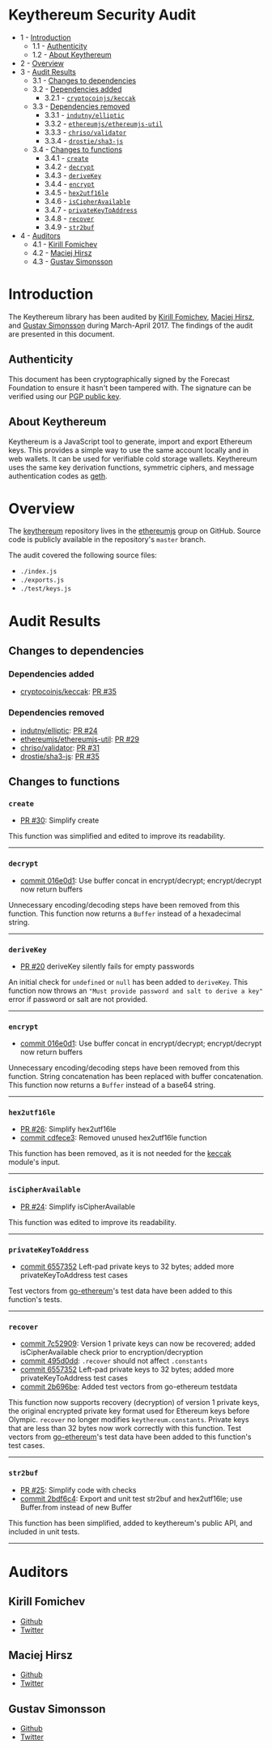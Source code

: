 # Keythereum Security Audit<a id="heading-0"/>

* 1 - [Introduction](#heading-1)
    * 1.1 - [Authenticity](#heading-1.1)
    * 1.2 - [About Keythereum](#heading-1.2)
* 2 - [Overview](#heading-2)
* 3 - [Audit Results](#heading-3)
	* 3.1 - [Changes to dependencies](#heading-3.1)
    * 3.2 - [Dependencies added](#heading-3.2)
        * 3.2.1 - [`cryptocoinjs/keccak`](#heading-3.2.1)
    * 3.3 - [Dependencies removed](#heading-3.3)
        * 3.3.1 - [`indutny/elliptic`](#heading-3.3.1)
        * 3.3.2 - [`ethereumjs/ethereumjs-util`](#heading-3.3.2)
        * 3.3.3 - [`chriso/validator`](#heading-3.3.3)
        * 3.3.4 - [`drostie/sha3-js`](#heading-3.3.4)
    * 3.4 - [Changes to functions](#heading-3.4)
        * 3.4.1 - [`create`](#heading-3.4.1)
        * 3.4.2 - [`decrypt`](#heading-3.4.2)
        * 3.4.3 - [`deriveKey`](#heading-3.4.3)
        * 3.4.4 - [`encrypt`](#heading-3.4.4)
        * 3.4.5 - [`hex2utf16le`](#heading-3.4.5)
        * 3.4.6 - [`isCipherAvailable`](#heading-3.4.6)
        * 3.4.7 - [`privateKeyToAddress`](#heading-3.4.7)
        * 3.4.8 - [`recover`](#heading-3.4.8)
        * 3.4.9 - [`str2buf`](#heading-3.4.9)
* 4 - [Auditors](#heading-4)
    * 4.1 - [Kirill Fomichev](#heading-4.1)
    * 4.2 - [Maciej Hirsz](#heading-4.2)
    * 4.3 - [Gustav Simonsson](#heading-4.3)


# <a id="heading-1"/> Introduction

The Keythereum library has been audited by [Kirill Fomichev](https://github.com/fanatid), [Maciej Hirsz](https://github.com/maciejhirsz), and [Gustav Simonsson](https://github.com/gustav-simonsson) during March-April 2017. The findings of the audit are presented in this document.

## <a id="heading-1.1"/> Authenticity

This document has been cryptographically signed by the Forecast Foundation to ensure it hasn't been tampered with. The signature can be verified using our [PGP public key](https://augur.net/pgp.txt).

## <a id="heading-1.2"/> About Keythereum

Keythereum is a JavaScript tool to generate, import and export Ethereum keys.  This provides a simple way to use the same account locally and in web wallets.  It can be used for verifiable cold storage wallets.  Keythereum uses the same key derivation functions, symmetric ciphers, and message authentication codes as [geth](https://github.com/ethereum/go-ethereum).

# <a id="heading-2"/> Overview

The [keythereum](https://github.com/ethereumjs/keythereum) repository lives in the [ethereumjs](https://github.com/ethereumjs) group on GitHub.  Source code is publicly available in the repository's `master` branch.

The audit covered the following source files:

- `./index.js`
- `./exports.js`
- `./test/keys.js`

# <a id="heading-3"/> Audit Results

## <a id="heading-3.1"/> Changes to dependencies

### <a id="heading-3.2"/> Dependencies added

- <a id="heading-3.2.1"/> [cryptocoinjs/keccak](https://github.com/cryptocoinjs/keccak): [PR #35](https://github.com/ethereumjs/keythereum/pull/35)

### <a id="heading-3.3"/> Dependencies removed

- <a id="heading-3.3.1"/> [indutny/elliptic](https://github.com/indutny/elliptic): [PR #24](https://github.com/ethereumjs/keythereum/pull/24)
- <a id="heading-3.3.2"/> [ethereumjs/ethereumjs-util](https://github.com/ethereumjs/ethereumjs-util): [PR #29](https://github.com/ethereumjs/keythereum/pull/29)
- <a id="heading-3.3.3"/> [chriso/validator](https://github.com/chriso/validator.js): [PR #31](https://github.com/ethereumjs/keythereum/pull/31)
- <a id="heading-3.3.4"/> [drostie/sha3-js](https://github.com/drostie/sha3-js): [PR #35](https://github.com/ethereumjs/keythereum/pull/35)

## <a id="heading-3.4"/> Changes to functions

### <a id="heading-3.4.1"/> `create`

- [PR #30](https://github.com/ethereumjs/keythereum/pull/30): Simplify create

This function was simplified and edited to improve its readability.

--------------------------------------------------

### <a id="heading-3.4.2"/> `decrypt`

- [commit 016e0d1](https://github.com/ethereumjs/keythereum/commit/016e0d12da24af53063b8688bc6621a3413b8807): Use buffer concat in encrypt/decrypt; encrypt/decrypt now return buffers

Unnecessary encoding/decoding steps have been removed from this function.  This function now returns a `Buffer` instead of a hexadecimal string.

--------------------------------------------------

### <a id="heading-3.4.3"/> `deriveKey`

- [PR #20](https://github.com/ethereumjs/keythereum/issues/20) deriveKey silently fails for empty passwords

An initial check for `undefined` or `null` has been added to `deriveKey`.  This function now throws an `"Must provide password and salt to derive a key"` error if password or salt are not provided.

--------------------------------------------------

### <a id="heading-3.4.4"/> `encrypt`

- [commit 016e0d1](https://github.com/ethereumjs/keythereum/commit/016e0d12da24af53063b8688bc6621a3413b8807): Use buffer concat in encrypt/decrypt; encrypt/decrypt now return buffers

Unnecessary encoding/decoding steps have been removed from this function.  String concatenation has been replaced with buffer concatenation.  This function now returns a `Buffer` instead of a base64 string.

--------------------------------------------------

### <a id="heading-3.4.5"/> `hex2utf16le`

- [PR #26](https://github.com/ethereumjs/keythereum/pull/26): Simplify hex2utf16le
- [commit cdfece3](https://github.com/ethereumjs/keythereum/commit/cdfece32c721c10334b5e6bce3c88149a6eaeafb): Removed unused hex2utf16le function

This function has been removed, as it is not needed for the [keccak](https://github.com/cryptocoinjs/keccak) module's input.

--------------------------------------------------

### <a id="heading-3.4.6"/> `isCipherAvailable`

- [PR #24](https://github.com/ethereumjs/keythereum/pull/28): Simplify isCipherAvailable

This function was edited to improve its readability.

--------------------------------------------------

### <a id="heading-3.4.7"/> `privateKeyToAddress`

- [commit 6557352](https://github.com/ethereumjs/keythereum/commit/65573528e55860d6e1f0f1729d0a75cd93cfe477) Left-pad private keys to 32 bytes; added more privateKeyToAddress test cases

Test vectors from [go-ethereum](https://github.com/ethereum/go-ethereum)'s test data have been added to this function's tests.

--------------------------------------------------

### <a id="heading-3.4.8"/> `recover`

- [commit 7c52909](https://github.com/ethereumjs/keythereum/commit/7c52909aca9a6a913a06c461dbe740284507cd6e): Version 1 private keys can now be recovered; added isCipherAvailable check prior to encryption/decryption
- [commit 495d0dd](https://github.com/ethereumjs/keythereum/commit/495d0ddaeacfd00232342aa91459a414e7fb638c): `.recover` should not affect `.constants`
- [commit 6557352](https://github.com/ethereumjs/keythereum/commit/65573528e55860d6e1f0f1729d0a75cd93cfe477) Left-pad private keys to 32 bytes; added more privateKeyToAddress test cases
- [commit 2b696be](https://github.com/ethereumjs/keythereum/commit/2b696bed35d4dbbce3470879ed3d7652fac6d2f0): Added test vectors from go-ethereum testdata

This function now supports recovery (decryption) of version 1 private keys, the original encrypted private key format used for Ethereum keys before Olympic.  `recover` no longer modifies `keythereum.constants`.  Private keys that are less than 32 bytes now work correctly with this function.  Test vectors from [go-ethereum](https://github.com/ethereum/go-ethereum)'s test data have been added to this function's test cases.

--------------------------------------------------

### <a id="heading-3.4.9"/> `str2buf`

- [PR #25](https://github.com/ethereumjs/keythereum/pull/25): Simplify code with checks
- [commit 2bdf6c4](https://github.com/ethereumjs/keythereum/commit/2bdf6c433b92a5bc77e334c085bf0ed388ab6e4f): Export and unit test str2buf and hex2utf16le; use Buffer.from instead of new Buffer

This function has been simplified, added to keythereum's public API, and included in unit tests.

--------------------------------------------------

# <a id="heading-4"/> Auditors

## <a id="heading-4.4"/> Kirill Fomichev

* [Github](https://github.com/fanatid)
* [Twitter](https://twitter.com/_fanatid)

## <a id="heading-4.3"/> Maciej Hirsz

* [Github](https://github.com/maciejhirsz)
* [Twitter](https://twitter.com/maciejhirsz)

## <a id="heading-4.1"/> Gustav Simonsson

* [Github](https://github.com/Gustav-Simonsson)
* [Twitter](https://twitter.com/classygustav)
